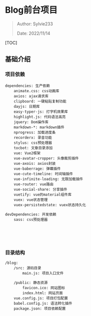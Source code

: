 # Blog前台项目

>Author: Sylvie233
>
>Date: 2022/11/14

[TOC]

## 基础介绍

### 项目依赖

```
dependencies: 生产依赖
	animate.css: css动画库
	axios: ajax请求库
	clipboard: 一键粘贴复制功能
	dayjs: 日期库
	easy-typer-js: 打字机效果库
	highlight.js: 代码语法高亮
	jquery: Dom操作库
	markdown-*: markdown插件
	nprogress: 加载进度条
	recorderx: 录音功能
	stylus: css预处理器
	tocbot: 文章目录添加
	vue: Vue2框架
	vue-avatar-cropper: 头像裁剪插件
	vue-axois: axios封装
	vue-baberrage: 弹幕插件
	vue-cute-timeline: 时间轴插件
	vue-infinite-loading: 无限加载插件
	vue-router: vue路由
	vue-social-share: 分享插件
	vuetify: vue的material组件库
	vuex: vue状态管理
	vuex-persistedstate: vuex状态持久化

devDependencies: 开发依赖
	sass: css预处理器
```

<br />

<br />

<br />

### 目录结构

```
/blog:
	/src: 源码目录
		main.js: 项目入口文件
		
	/public: 静态资源
		favicon.ico: 网站图标
		index.html: 网站页面
	vue.config.js: 项目打包配置
	babel.config.js: 语法转化插件
	package.json: 项目依赖配置
```



